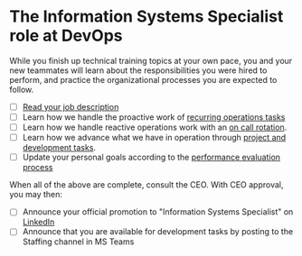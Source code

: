 # The Information Systems Specialist role at DevOps

While you finish up technical training topics at your own pace, you and your new teammates will learn about the responsibilities you were hired to perform, and practice the organizational processes you are expected to follow.

- [ ] [Read your job description](./jobDescriptionSpecialist.md)
- [ ] Learn how we handle the proactive work of [recurring operations tasks](https://github.com/dewv/ops/blob/master/recurringTasks.md)
- [ ] Learn how we handle reactive operations work with an [on call rotation](https://github.com/dewv/ops/blob/master/onCallRotation.md).
- [ ] Learn how we advance what we have in operation through [project and development tasks](./developmentTasks.md).
- [ ] Update your personal goals according to the [performance evaluation process](./performanceEvaluation.md)

When all of the above are complete, consult the CEO. With CEO approval, you may then:

- [ ] Announce your official promotion to "Information Systems Specialist" on [LinkedIn](https://linkedin.com/)
- [ ] Announce that you are available for development tasks by posting to the Staffing channel in MS Teams
